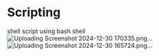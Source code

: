 # Scripting
shell script using bash shell
![Uploading Screenshot 2024-12-30 170335.png…]()
![Uploading Screenshot 2024-12-30 165724.png…]()
